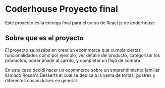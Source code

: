 # Coderhouse Proyecto final

Este proyecto es la entrega final para el curso de React js de coderhouse

## Sobre que es el proyecto

El proyecto se basaba en crear un ecommerce que cumpla ciertas funcionalidades como por ejemplo, ver detalle del producto, categorizar los productos, poder añadir al carrito, y completar un flujo de compra.

En este caso decidi hacer un ecommerce sobre un emprendimiento familiar llamado Rossa's Desserts el cual se dedica a la venta de tortas, postres y diferentes cosas dulces en general
